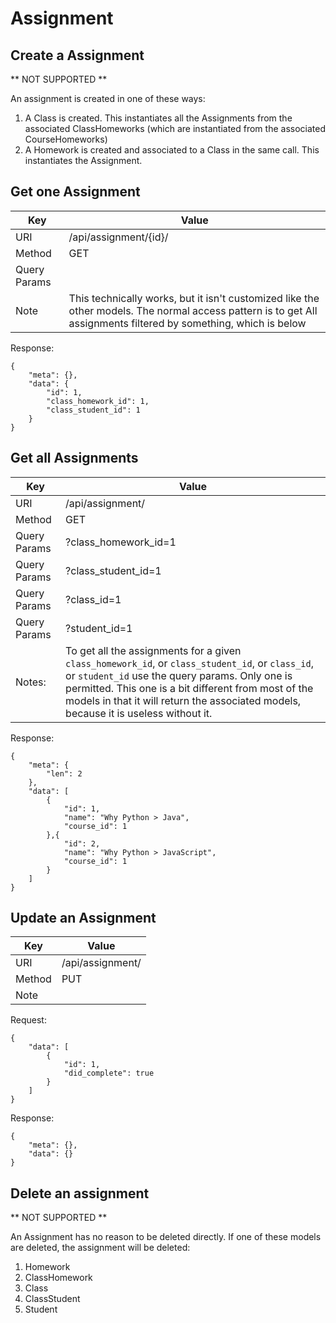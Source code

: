 # Assignment

## Create a Assignment

** NOT SUPPORTED **

An assignment is created in one of these ways:

1. A Class is created. This instantiates all the Assignments from the associated ClassHomeworks (which are instantiated from the associated CourseHomeworks)
2. A Homework is created and associated to a Class in the same call. This instantiates the Assignment.


## Get one Assignment

Key      | Value
-------- | --------
URI      | /api/assignment/{id}/
Method   | GET
Query Params | 
Note     | This technically works, but it isn't customized like the other models. The normal access pattern is to get All assignments filtered by something, which is below

Response:

    {
        "meta": {},
        "data": {
            "id": 1,
            "class_homework_id": 1,
            "class_student_id": 1
        }
    }

## Get all Assignments
Key      | Value
-------- | --------
URI      | /api/assignment/
Method   | GET
Query Params | ?class_homework_id=1
Query Params | ?class_student_id=1
Query Params | ?class_id=1
Query Params | ?student_id=1
Notes:   | To get all the assignments for a given `class_homework_id`, or `class_student_id`, or `class_id`, or `student_id` use the query params. Only one is permitted. This one is a bit different from most of the models in that it will return the associated models, because it is useless without it.

Response:

    {
        "meta": {
            "len": 2
        },
        "data": [
            {
                "id": 1,
                "name": "Why Python > Java",
                "course_id": 1
            },{
                "id": 2,
                "name": "Why Python > JavaScript",
                "course_id": 1
            }
        ]
    }

## Update an Assignment


Key      | Value
-------- | --------
URI      | /api/assignment/
Method   | PUT
Note     | 


Request:

    {
        "data": [
            {
                "id": 1,
                "did_complete": true
            }
        ]
    }

Response:

    {
        "meta": {},
        "data": {}
    }


## Delete an assignment

** NOT SUPPORTED **

An Assignment has no reason to be deleted directly. If one of these models are deleted, the assignment will be deleted:

1. Homework
2. ClassHomework
3. Class
4. ClassStudent
5. Student
